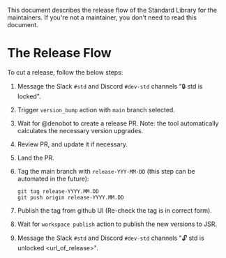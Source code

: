 This document describes the release flow of the Standard Library for the
maintainers. If you're not a maintainer, you don't need to read this document.

# The Release Flow

To cut a release, follow the below steps:

1. Message the Slack `#std` and Discord `#dev-std` channels "🔒 std is locked".
1. Trigger `version_bump` action with `main` branch selected.
1. Wait for @denobot to create a release PR. Note: the tool automatically
   calculates the necessary version upgrades.
1. Review PR, and update it if necessary.
1. Land the PR.
1. Tag the main branch with `release-YYY-MM-DD` (this step can be automated in
   the future):

   ```
   git tag release-YYYY.MM.DD
   git push origin release-YYYY.MM.DD
   ```

1. Publish the tag from github UI (Re-check the tag is in correct form).
1. Wait for `workspace publish` action to publish the new versions to JSR.
1. Message the Slack `#std` and Discord `#dev-std` channels "🔓 std is unlocked
   <url_of_release>".
